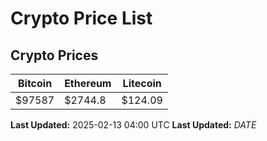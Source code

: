 # Crypto Price List

## Crypto Prices
| Bitcoin | Ethereum | Litecoin |
| ------- | -------- | -------- |
| $97587 | $2744.8 | $124.09 |
**Last Updated:** 2025-02-13 04:00 UTC
**Last Updated:** $DATE$
